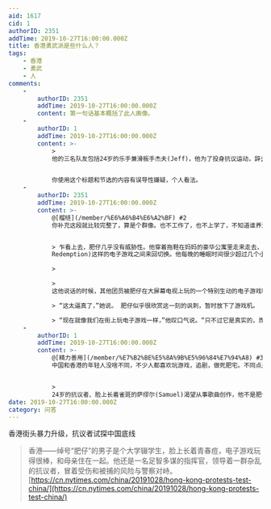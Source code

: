 ```yaml
---
aid: 1617
cid: 1
authorID: 2351
addTime: 2019-10-27T16:00:00.000Z
title: 香港勇武派是些什么人？
tags:
    - 香港
    - 勇武
    - 人
comments:
    -
        authorID: 2351
        addTime: 2019-10-27T16:00:00.000Z
        content: 第一句话基本概括了此人画像。
    -
        authorID: 1
        addTime: 2019-10-27T16:00:00.000Z
        content: >-
            >
            他的三名队友包括24岁的乐手兼滑板手杰夫(Jeff)，他为了投身抗议运动，辞去了装修公寓的全职工作；21岁的英语专业学生凯蒂(Kitty)，她因同样的理由最近离开了学校；再就是34岁的建筑经理泰勒(Tyler)，他为这支队伍提供头盔和碳纤维护盾，队员在与警方对峙时用这些东西保护自己。


            你使用这个标题和节选的内容有误导性嫌疑，个人看法。
    -
        authorID: 2351
        addTime: 2019-10-27T16:00:00.000Z
        content: >-
            @[榴梿](/member/%E6%A6%B4%E6%A2%BF) #2
            你补充这段就比较完整了，算是个群像。也不工作了，也不上学了，不知道谁养活他们？


            > 乍看上去，肥仔几乎没有威胁性。他穿着拖鞋在妈妈的豪华公寓里走来走去，在有线新闻频道和《荒野大镖客》(Red Dead
            Redemption)这样的电子游戏之间来回切换。他每晚的睡眠时间很少超过几个小时。

            > 

            >
            这他说话的时候，其他团员被肥仔在大屏幕电视上玩的一个特别生动的电子游戏吸引住了。当一名西部枪手用套索套住一名男子并将其拖死时，他的妈妈不由地皱起眉头。  

            > “这太逼真了，”她说。 肥仔似乎很欣赏这一刻的讽刺，暂时放下了游戏机。  

            > “现在就像我们在街上玩电子游戏一样，”他叹口气说。“只不过它是真实的，而且一点也不好玩。”
    -
        authorID: 1
        addTime: 2019-10-27T16:00:00.000Z
        content: >-
            @[精力善用](/member/%E7%B2%BE%E5%8A%9B%E5%96%84%E7%94%A8) #3
            中国和香港的年轻人没啥不同，不少人都喜欢玩游戏，追剧，做死肥宅。不同点是，香港的年轻人会认识到暴政，并勇于上街反抗。如果你在国内读过大学，你肯定会明白我说的。


            >
            24岁的抗议者、脸上长着雀斑的萨缪尔(Samuel)渴望从事歌曲创作，他不是肥仔队伍的成员。他解释说，“我们只是不想变得与那些中国人一样，他们已经习惯了没有自由的生活。”
date: 2019-10-27T16:00:00.000Z
category: 问答
---
```


香港街头暴力升级，抗议者试探中国底线

> 香港——绰号“肥仔”的男子是个大学辍学生，脸上长着青春痘，电子游戏玩得很棒，和母亲住在一起。他还是一名足智多谋的指挥官，领导着一群杂乱的抗议者，冒着受伤和被捕的风险与警察对峙。 [https://cn.nytimes.com/china/20191028/hong-kong-protests-test-china/](https://cn.nytimes.com/china/20191028/hong-kong-protests-test-china/)
